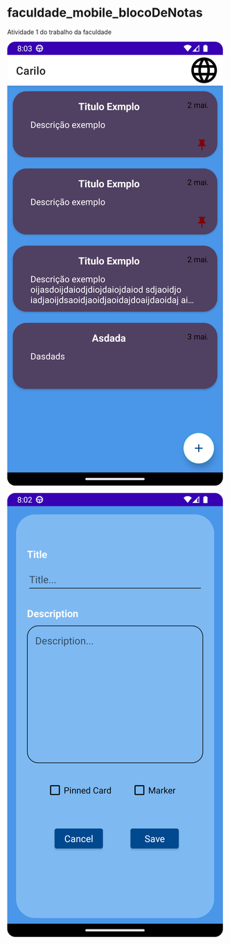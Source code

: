 # faculdade_mobile_blocoDeNotas
Atividade 1 do trabalho da faculdade

![Tela Principal](https://github.com/leonardoMaci/faculdade_mobile_blocoDeNotas/blob/main/printScreen/ScreenOne.png)

![Tela de Cadastro](https://github.com/leonardoMaci/faculdade_mobile_blocoDeNotas/blob/main/printScreen/ScreenTwo.png)
